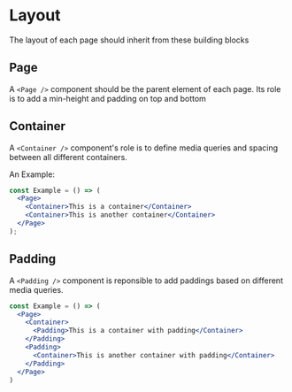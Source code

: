 # Layout

The layout of each page should inherit from these building blocks

## Page

A `<Page />` component should be the parent element of each page. Its role is to add a min-height and padding on top and bottom

## Container

A `<Container />` component's role is to define media queries and spacing between all different containers.

An Example:

```jsx
const Example = () => (
  <Page>
    <Container>This is a container</Container>
    <Container>This is another container</Container>
  </Page>
);
```

## Padding

A `<Padding />` component is reponsible to add paddings based on different media queries.

```jsx
const Example = () => (
  <Page>
    <Container>
      <Padding>This is a container with padding</Container>
    </Padding>
    <Padding>
      <Container>This is another container with padding</Container>
    </Padding>
  </Page>
)
```
